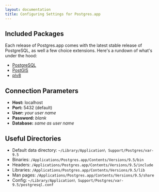 ```yaml
---
layout: documentation
title: Configuring Settings for Postgres.app
---
```


## Included Packages

Each release of Postgres.app comes with the latest stable release of PostgreSQL, as well a few choice extensions. Here's a rundown of what's under the hood:

- [PostgreSQL](http://www.postgresql.org/)
- [PostGIS](http://postgis.refractions.net/)
- [plv8](http://code.google.com/p/plv8js/wiki/PLV8)

## Connection Parameters
- **Host:** localhost
- **Port:** 5432 (default)
- **User:** *your user name*
- **Password:** *blank*
- **Database:** *same as user name*


## Useful Directories

- Default data directory: `~/Library/Application\ Support/Postgres/var-9.5`
- Binaries: `/Applications/Postgres.app/Contents/Versions/9.5/bin`
- Headers: `/Applications/Postgres.app/Contents/Versions/9.5/include`
- Libraries: `/Applications/Postgres.app/Contents/Versions/9.5/lib`
- Man pages: `/Applications/Postgres.app/Contents/Versions/9.5/share`
- Config: `~/Library/Application\ Support/Postgres/var-9.5/postgresql.conf`

